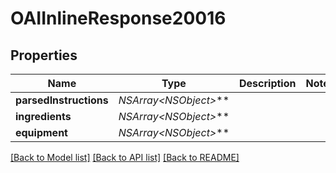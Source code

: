 # OAIInlineResponse20016

## Properties
Name | Type | Description | Notes
------------ | ------------- | ------------- | -------------
**parsedInstructions** | **NSArray&lt;NSObject*&gt;*** |  | 
**ingredients** | **NSArray&lt;NSObject*&gt;*** |  | 
**equipment** | **NSArray&lt;NSObject*&gt;*** |  | 

[[Back to Model list]](../README.md#documentation-for-models) [[Back to API list]](../README.md#documentation-for-api-endpoints) [[Back to README]](../README.md)


